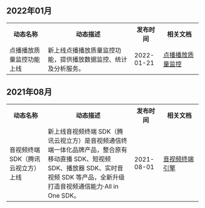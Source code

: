 ## 2022年01月

<table>
<tr><th width="20%">动态名称</th><th width="45%">动态描述</th><th width="15%">发布时间</th><th width="20%">相关文档</th>
</tr><tr>
<td>点播播放质量监控功能上线</td>
<td>新上线点播播放质量监控功能，提供播放数据监控、统计及分析服务。</td>
<td>2022-01-21</td>
<td><a href="https://cloud.tencent.com/document/product/1449/68147">点播播放质量监控</a></td>
</tr></table>


## 2021年08月

<table>
<tr><th width="20%">动态名称</th><th width="45%">动态描述</th><th width="15%">发布时间</th><th width="20%">相关文档</th>
</tr><tr>
<td>音视频终端 SDK（腾讯云视立方）上线</td>
<td>新上线音视频终端 SDK（腾讯云视立方）是音视频通信终端一体化品牌产品，整合原有移动直播 SDK、短视频 SDK、播放器 SDK、实时音视频 SDK 等产品，全新升级打造音视频通信能力·All in One SDK。</td>
<td>2021-08-01</td>
<td><a href="https://cloud.tencent.com/document/product/1449/56924">音视频终端引擎</a></td>
</tr></table>
